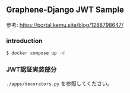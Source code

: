 ## Graphene-Django JWT Sample

参考: https://portal.kemu.site/blog/1288798647/

### introduction

```bash
$ docker compose up -d
```

### JWT認証実装部分

`./apps/decorators.py` を参照してください。

